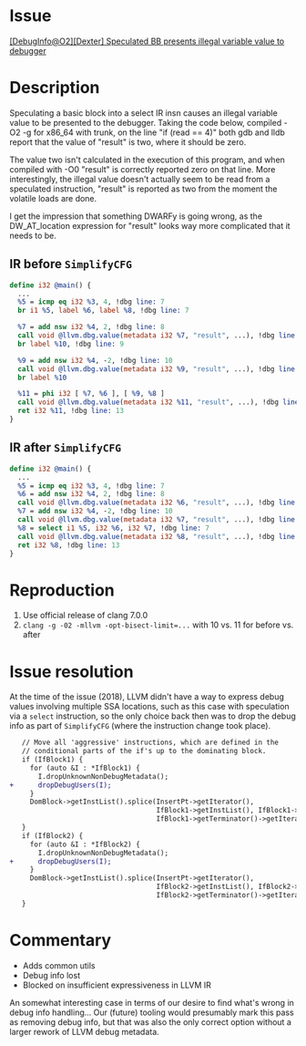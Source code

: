 # Issue

[[DebugInfo@O2][Dexter] Speculated BB presents illegal variable value to debugger](https://github.com/llvm/llvm-project/issues/38111)

# Description

Speculating a basic block into a select IR insn causes an illegal variable value
to be presented to the debugger. Taking the code below, compiled -O2 -g for
x86_64 with trunk, on the line "if (read == 4)" both gdb and lldb report that
the value of "result" is two, where it should be zero.

The value two isn't calculated in the execution of this program, and when
compiled with -O0 "result" is correctly reported zero on that line. More
interestingly, the illegal value doesn't actually seem to be read from a
speculated instruction, "result" is reported as two from the moment the volatile
loads are done.

I get the impression that something DWARFy is going wrong, as the DW_AT_location
expression for "result" looks way more complicated that it needs to be.

## IR before `SimplifyCFG`

```llvm
define i32 @main() {
  ...
  %5 = icmp eq i32 %3, 4, !dbg line: 7
  br i1 %5, label %6, label %8, !dbg line: 7

  %7 = add nsw i32 %4, 2, !dbg line: 8
  call void @llvm.dbg.value(metadata i32 %7, "result", ...), !dbg line: 6
  br label %10, !dbg line: 9

  %9 = add nsw i32 %4, -2, !dbg line: 10
  call void @llvm.dbg.value(metadata i32 %9, "result", ...), !dbg line: 6
  br label %10

  %11 = phi i32 [ %7, %6 ], [ %9, %8 ]
  call void @llvm.dbg.value(metadata i32 %11, "result", ...), !dbg line: 6
  ret i32 %11, !dbg line: 13
}
```

## IR after `SimplifyCFG`

```llvm
define i32 @main() {
  ...
  %5 = icmp eq i32 %3, 4, !dbg line: 7
  %6 = add nsw i32 %4, 2, !dbg line: 8
  call void @llvm.dbg.value(metadata i32 %6, "result", ...), !dbg line: 6
  %7 = add nsw i32 %4, -2, !dbg line: 10
  call void @llvm.dbg.value(metadata i32 %7, "result", ...), !dbg line: 6
  %8 = select i1 %5, i32 %6, i32 %7, !dbg line: 7
  call void @llvm.dbg.value(metadata i32 %8, "result", ...), !dbg line: 6
  ret i32 %8, !dbg line: 13
}
```

# Reproduction

1. Use official release of clang 7.0.0
2. `clang -g -02 -mllvm -opt-bisect-limit=...` with 10 vs. 11 for before vs.
   after

# Issue resolution

At the time of the issue (2018), LLVM didn't have a way to express debug values
involving multiple SSA locations, such as this case with speculation via a
`select` instruction, so the only choice back then was to drop the debug info as
part of `SimplifyCFG` (where the instruction change took place).

```diff
   // Move all 'aggressive' instructions, which are defined in the
   // conditional parts of the if's up to the dominating block.
   if (IfBlock1) {
     for (auto &I : *IfBlock1) {
       I.dropUnknownNonDebugMetadata();
+      dropDebugUsers(I);
     }
     DomBlock->getInstList().splice(InsertPt->getIterator(),
                                    IfBlock1->getInstList(), IfBlock1->begin(),
                                    IfBlock1->getTerminator()->getIterator());
   }
   if (IfBlock2) {
     for (auto &I : *IfBlock2) {
       I.dropUnknownNonDebugMetadata();
+      dropDebugUsers(I);
     }
     DomBlock->getInstList().splice(InsertPt->getIterator(),
                                    IfBlock2->getInstList(), IfBlock2->begin(),
                                    IfBlock2->getTerminator()->getIterator());
   }
```

# Commentary

* Adds common utils
* Debug info lost
* Blocked on insufficient expressiveness in LLVM IR

An somewhat interesting case in terms of our desire to find what's wrong in
debug info handling... Our (future) tooling would presumably mark this pass as
removing debug info, but that was also the only correct option without a larger
rework of LLVM debug metadata.
